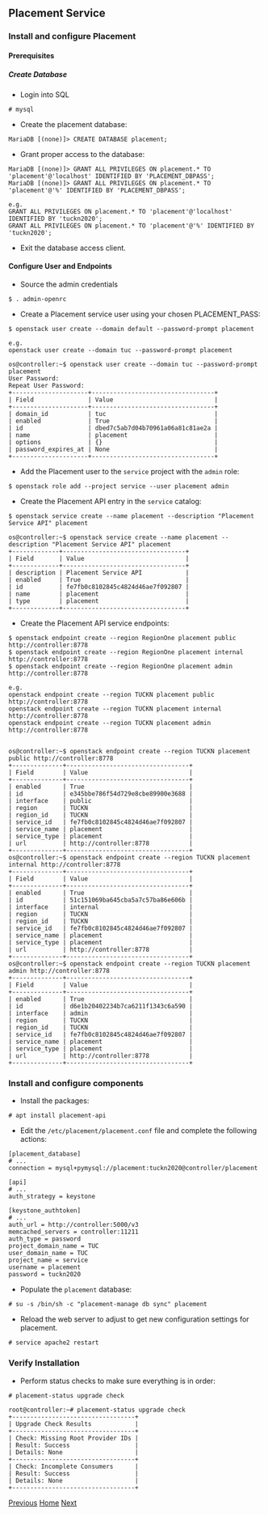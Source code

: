 ## Placement Service

### Install and configure Placement
#### Prerequisites
##### Create Database
- Login into SQL
```
# mysql
```

- Create the placement database:
```
MariaDB [(none)]> CREATE DATABASE placement;
```

- Grant proper access to the database:
```
MariaDB [(none)]> GRANT ALL PRIVILEGES ON placement.* TO 'placement'@'localhost' IDENTIFIED BY 'PLACEMENT_DBPASS';
MariaDB [(none)]> GRANT ALL PRIVILEGES ON placement.* TO 'placement'@'%' IDENTIFIED BY 'PLACEMENT_DBPASS';

e.g.
GRANT ALL PRIVILEGES ON placement.* TO 'placement'@'localhost' IDENTIFIED BY 'tuckn2020';
GRANT ALL PRIVILEGES ON placement.* TO 'placement'@'%' IDENTIFIED BY 'tuckn2020';
```
- Exit the database access client.

#### Configure User and Endpoints
- Source the admin credentials
```
$ . admin-openrc
```

- Create a Placement service user using your chosen PLACEMENT_PASS:
```
$ openstack user create --domain default --password-prompt placement

e.g.
openstack user create --domain tuc --password-prompt placement

os@controller:~$ openstack user create --domain tuc --password-prompt placement
User Password:
Repeat User Password:
+---------------------+----------------------------------+
| Field               | Value                            |
+---------------------+----------------------------------+
| domain_id           | tuc                              |
| enabled             | True                             |
| id                  | dbed7c5ab7d04b70961a06a81c81ae2a |
| name                | placement                        |
| options             | {}                               |
| password_expires_at | None                             |
+---------------------+----------------------------------+
```

- Add the Placement user to the ```service``` project with the ```admin``` role:
```
$ openstack role add --project service --user placement admin
```

- Create the Placement API entry in the ```service``` catalog:
```
$ openstack service create --name placement --description "Placement Service API" placement

os@controller:~$ openstack service create --name placement --description "Placement Service API" placement
+-------------+----------------------------------+
| Field       | Value                            |
+-------------+----------------------------------+
| description | Placement Service API            |
| enabled     | True                             |
| id          | fe7fb0c8102845c4824d46ae7f092807 |
| name        | placement                        |
| type        | placement                        |
+-------------+----------------------------------+
```

- Create the Placement API service endpoints:
```
$ openstack endpoint create --region RegionOne placement public http://controller:8778
$ openstack endpoint create --region RegionOne placement internal http://controller:8778
$ openstack endpoint create --region RegionOne placement admin http://controller:8778

e.g.
openstack endpoint create --region TUCKN placement public http://controller:8778
openstack endpoint create --region TUCKN placement internal http://controller:8778
openstack endpoint create --region TUCKN placement admin http://controller:8778


os@controller:~$ openstack endpoint create --region TUCKN placement public http://controller:8778
+--------------+----------------------------------+
| Field        | Value                            |
+--------------+----------------------------------+
| enabled      | True                             |
| id           | e345bbe786f54d729e8cbe89900e3688 |
| interface    | public                           |
| region       | TUCKN                            |
| region_id    | TUCKN                            |
| service_id   | fe7fb0c8102845c4824d46ae7f092807 |
| service_name | placement                        |
| service_type | placement                        |
| url          | http://controller:8778           |
+--------------+----------------------------------+
os@controller:~$ openstack endpoint create --region TUCKN placement internal http://controller:8778
+--------------+----------------------------------+
| Field        | Value                            |
+--------------+----------------------------------+
| enabled      | True                             |
| id           | 51c151069ba645cba5a7c57ba86e606b |
| interface    | internal                         |
| region       | TUCKN                            |
| region_id    | TUCKN                            |
| service_id   | fe7fb0c8102845c4824d46ae7f092807 |
| service_name | placement                        |
| service_type | placement                        |
| url          | http://controller:8778           |
+--------------+----------------------------------+
os@controller:~$ openstack endpoint create --region TUCKN placement admin http://controller:8778
+--------------+----------------------------------+
| Field        | Value                            |
+--------------+----------------------------------+
| enabled      | True                             |
| id           | d6e1b20402234b7ca6211f1343c6a590 |
| interface    | admin                            |
| region       | TUCKN                            |
| region_id    | TUCKN                            |
| service_id   | fe7fb0c8102845c4824d46ae7f092807 |
| service_name | placement                        |
| service_type | placement                        |
| url          | http://controller:8778           |
+--------------+----------------------------------+
```

### Install and configure components
- Install the packages:
```
# apt install placement-api
```
- Edit the ```/etc/placement/placement.conf``` file and complete the following actions:
```
[placement_database]
# ...
connection = mysql+pymysql://placement:tuckn2020@controller/placement

[api]
# ...
auth_strategy = keystone

[keystone_authtoken]
# ...
auth_url = http://controller:5000/v3
memcached_servers = controller:11211
auth_type = password
project_domain_name = TUC
user_domain_name = TUC
project_name = service
username = placement
password = tuckn2020
```
- Populate the ```placement``` database:
```
# su -s /bin/sh -c "placement-manage db sync" placement
```

- Reload the web server to adjust to get new configuration settings for placement.
```
# service apache2 restart
```

### Verify Installation

- Perform status checks to make sure everything is in order:
```
# placement-status upgrade check

root@controller:~# placement-status upgrade check
+----------------------------------+
| Upgrade Check Results            |
+----------------------------------+
| Check: Missing Root Provider IDs |
| Result: Success                  |
| Details: None                    |
+----------------------------------+
| Check: Incomplete Consumers      |
| Result: Success                  |
| Details: None                    |
+----------------------------------+

```








[Previous](https://github.com/kukkalli/OpenStack/blob/master/services/glance.md#glance-image-service)
[Home](https://github.com/kukkalli/OpenStack#install-openstack-services)
[Next](https://github.com/kukkalli/OpenStack/blob/master/services/nova.md#nova-compute-service)
